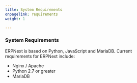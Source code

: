 ```yaml
---
title: System Requirements
onpagelink: requirements
weight: 1

---
```


### System Requirements

ERPNext is based on Python, JavaScript and MariaDB. Current requirements for ERPNext include:

- Nginx / Apache
- Python 2.7 or greater
- MariaDB
 